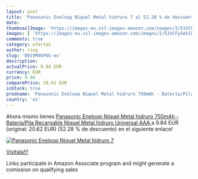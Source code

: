```yaml
---
layout: post
title: 'Panasonic Eneloop Níquel Metal hidruro 7 al 52.28 % de descuento'
date: 
thumbnailImage: 'https://images-eu.ssl-images-amazon.com/images/I/51VCFy5ehIL._SL200_.jpg'
images: [ 'https://images-eu.ssl-images-amazon.com/images/I/51VCFy5ehIL._SL200_.jpg' ]
comments: true
category: ofertas
author: ring
slug: 'B019M0GP6G-es'
description:
actualPrice: 9.84 EUR
currency: EUR
price: 9.84
comparePrice: 20.62 EUR
inStock: true
prodname: 'Panasonic Eneloop Níquel Metal hidruro 750mAh - Batería/Pila Recargable  Níquel Metal hidruro  Universal  AAA '
country: 'es'
---
```


Ahora mismo tienes [Panasonic Eneloop Níquel Metal hidruro 750mAh - Batería/Pila Recargable  Níquel Metal hidruro  Universal  AAA ](https://www.amazon.es/dp/B019M0GP6G/?tag=tolees-21) a 9.84 EUR (original: 20.62 EUR) (52.28 %  de descuento) en el siguiente enlace!

[![Panasonic Eneloop Níquel Metal hidruro 7](https://images-eu.ssl-images-amazon.com/images/I/51VCFy5ehIL._SL200_.jpg)](https://www.amazon.es/dp/B019M0GP6G/?tag=tolees-21)

[Visítala!!!](https://www.amazon.es/dp/B019M0GP6G/?tag=tolees-21)

Links participate in Amazon Associate program and might generate a comission on qualifying sales
